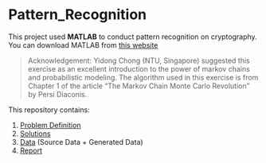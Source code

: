 # Pattern_Recognition

This project used **MATLAB** to conduct pattern recognition on cryptography.
You can download MATLAB from [this website](https://www.mathworks.com/products/matlab.html)


> Acknowledgement: Yidong Chong (NTU, Singapore) suggested this exercise as an excellent introduction to the power of markov chains and probabilistic modeling. The algorithm used in this exercise is from Chapter 1 of the article “The Markov Chain Monte Carlo Revolution” by Persi Diaconis.

This repository contains:

1. [Problem Definition](https://github.com/shulin16/Pattern_Recognition_Project_Cryptography/blob/main/Problem%20Definition.pdf)
2. [Solutions](https://github.com/shulin16/Pattern_Recognition_Project_Cryptography/tree/main/MATLAB%20Codes)
3. [Data](https://github.com/shulin16/Pattern_Recognition_Project_Cryptography/tree/main/MATLAB%20Data) (Source Data + Generated Data)
4. [Report](https://github.com/shulin16/Pattern_Recognition_Project_Cryptography/blob/main/Project%20Results%20Report.pdf)

